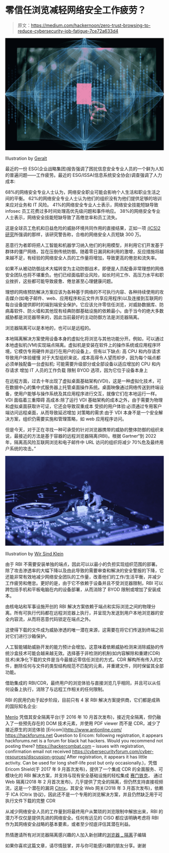 # 零信任浏览减轻网络安全工作疲劳？

> 原文：<https://medium.com/hackernoon/zero-trust-browsing-to-reduce-cybersecurity-job-fatigue-7ce72a633d4>

![](img/a93a4606171b80d22c19a7fb6245a960.png)

Illustration by [Geralt](https://pixabay.com/users/geralt-9301/)

最近的一份 ESG(企业战略集团)报告强调了困扰信息安全专业人员的一个鲜为人知的普遍问题——工作疲劳。最近的 ESG/ISSA(信息系统安全协会)调查强调了人力成本:

68%的网络安全专业人士认为，网络安全职业可能会影响个人生活和职业生活之间的平衡。
62%的网络安全专业人士认为他们的组织没有为他们提供足够的培训来应对业务和 IT 风险。
41%的网络安全专业人士表示，网络安全技能短缺导致 infosec 员工花费过多时间处理高优先级问题和事件响应。
38%的网络安全专业人士表示，网络安全技能短缺导致了高倦怠率和员工流失。

这是全球员工危机和日益危险的威胁环境共同作用的直接结果，正如一项 [(ICS)2 研究](https://www.isc2.org/-/media/ISC2/Research/2018-ISC2-Cybersecurity-Workforce-Study.ashx?la=en&hash=4E09681D0FB51698D9BA6BF13EEABFA48BD17DB0)所强调的那样，该研究警告称，合格的网络安全人员短缺 300 万。

恶意行为者即将把人工智能和机器学习纳入他们的利用模型，并利用它们开发基于群体的僵尸网络，旨在压倒传统防御。随着零日漏洞和利用的激增，反应措施将越来越不足，有经验的网络安全人员的工作量将增加，导致更高的倦怠和流失率。

如果不从被动防御战术大幅转变为主动防御战术，即便是人员配备非常理想的网络安全团队也将不堪重负。他们已经面临职业风险，如长时间工作、高压力水平和职业挫折，这些都可能导致疲惫、倦怠甚至心理健康问题。

理想的网络预防解决方案应该为各种基于网络的不可执行内容、各种持续使用的攻击媒介(如电子邮件、web、应用程序和云文件共享应用程序)以及连接到互联网的每台设备提供即时的端到端安全保护。它应该允许零信任浏览，对威胁数据库、防病毒软件、防火墙和其他现有经典防御基础设施的依赖最小。由于当今的绝大多数威胁都是浏览器带来的，因此当前最好的主动防御方法是浏览器隔离。

浏览器隔离可以是本地的，也可以是远程的。

本地隔离解决方案使用设备本身的虚拟化将浏览与其他功能分开。例如，可以通过本地虚拟机(VM)实现端点隔离。虚拟机是安装在软件上的操作系统或应用程序环境，它模仿专用硬件并运行在用户的设备上，但有以下缺点:
高 CPU 和内存请求导致用户体验缓慢
对于大型组织来说，成本高得令人望而却步，因为每个端点都必须单独配备一台虚拟机:
可能需要升级部分或全部设备以适应增加的 CPU 和内存请求
增加 IT 人员的工作负载
限制 BYOD 选项，因为它位于设备本身上

在远程方面，过去十年出现了虚拟桌面基础架构(VDI)，这是一种虚拟化技术，可在数据中心的集中式服务器上托管桌面操作系统。桌面映像通过网络传送到终端设备，使用户能够与操作系统及其应用程序进行交互，就像它们在本地运行一样。VDI 面临着三重障碍
高成本:除了运行 VDI 基础架构的成本之外，由于需要为物理和虚拟桌面获取许可证，它还会导致双重成本
受损的用户体验:必须通过专用客户端访问远程桌面，从而导致延迟增加
对策略的需求:由于 VDI 本身不是一个安全解决方案，组织仍需要实施和管理策略，如 web 应用程序访问。

但是今天，对于正在寻找一种可承受的针对浏览器携带的威胁的整体防御的组织来说，最接近的方法是基于容器的远程浏览器隔离(RBI)。根据 Gartner“到 2022 年，隔离高风险互联网浏览和电子邮件中 URL 访问的组织将减少 70%危及最终用户系统的攻击。”

![](img/f008fe0137df62784e2fd4e58fcc7a16.png)

Illustration by [Wir Sind Klein](https://pixabay.com/users/wir_sind_klein-6630807/)

由于 RBI 不需要安装单独的端点，因此可以以最小的负担实现组织范围的部署。除了攻击渗透率的大幅下降以及由此导致的需要审查和解决的安全警报的下降，它还能非常有效地减少网络安全团队的工作量，改善他们的工作/生活平衡，并减少工作疲劳和倦怠。更好的是，由于它不依赖于设备并且不受浏览器限制，RBI 可以跨包括手机和平板电脑在内的设备部署，从而消除了 BYOD 限制或增加了安装成本。

由核电站和军事设施开创的 RBI 解决方案依赖于端点和实际浏览之间的物理分离。所有可执行代码都在远程浏览器上执行，并呈现为发送到用户本地浏览器的安全内容流，从而将恶意代码锁定在端点之外。

这使得下载的文件成为威胁渗透的唯一潜在来源，这需要在将它们传送到终端之前对它们进行沙箱保护。

人工智能辅助威胁开发的能力预计会增加，这意味着依赖威胁检测来消除威胁的传统沙盒技术可能会越来越无效。选择基于非检测的机制(如内容解除和重建(CDR)技术)来净化下载的文件是当今最接近零信任浏览的方式。CDR 解构所有传入的文件，删除任何与文件的类型结构规范不匹配的元素，并重建文件，同时保留其全部功能。

借助集成的 RBI/CDR，最终用户的浏览体验与直接浏览几乎相同，并且可以从任何设备上执行，消除了与远程工作相关的任何限制。

RBI 的民用仍处于起步阶段，目前只有 4 家 RBI 解决方案提供商，它们都是成熟的国际知名企业:

[Menlo](https://www.menlosecurity.com/) 凭借其安全隔离平台(于 2016 年 10 月首次发布)，接近完全隔离，但仍融入了一些预先存在的 DOM 技术元素，并使用 PDF viewer 而不是 CDR，减少了接近原生的浏览体验
[Ericom](http://www.antionline.com/ https://hackforums.net Question to Ericom: following registration, it appears hackforums.net is a forum for black hat hackers. Would you recommend not posting there? https://hackercombat.com – issues with registration, confirmation email not received https://cybersecurityforum.com/cyber-resources/discussion-group/ After registration, it appears it has little activity. Can be used for long shelf-life post but only occasionally.)，凭借 Ericom Shield(于 2017 年 9 月首次发布)，提供了一个集成 CDR 的全面服务、可模块化的 RBI 解决方案，并支持与现有安全基础设施的轻松集成
[赛门铁克](https://www.symantec.com/)， 通过 Web 隔离(2018 年 2 月首次发布)，几乎提供了完全的隔离，但仍然支持直接视频流，这是一个潜在的漏洞
[Citrix](https://www.citrix.com/)，其安全 Web 网关(2018 年 3 月首次发布)，依赖于 ICA (Citrix 协议)，因此还不是一个专用的浏览解决方案，并且仍然缺乏用于可执行文件下载的完整 CDR

从减少网络安全人员的工作量到将最终用户从繁琐的浏览限制中解放出来，RBI 的潜力不仅仅是提供先进的网络安全。任何有远见的 CISO 都应该明确考虑将 RBI 作为其网络安全战略的基本要素，或者至少彻底评估其潜在利益。

热情邀请所有对浏览器隔离感兴趣的人加入新创建的[浏览器 _ 隔离](https://www.reddit.com/r/Browser_Isolation/)子编辑

如果你喜欢这篇文章，请尽情鼓掌，并与你可能感兴趣的朋友分享。谢谢